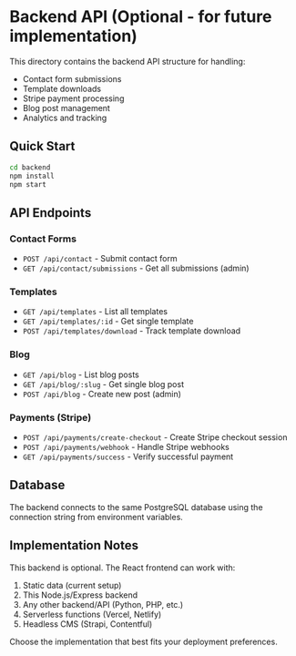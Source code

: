 # Backend API (Optional - for future implementation)

This directory contains the backend API structure for handling:
- Contact form submissions
- Template downloads
- Stripe payment processing
- Blog post management
- Analytics and tracking

## Quick Start

```bash
cd backend
npm install
npm start
```

## API Endpoints

### Contact Forms
- `POST /api/contact` - Submit contact form
- `GET /api/contact/submissions` - Get all submissions (admin)

### Templates
- `GET /api/templates` - List all templates
- `GET /api/templates/:id` - Get single template
- `POST /api/templates/download` - Track template download

### Blog
- `GET /api/blog` - List blog posts
- `GET /api/blog/:slug` - Get single blog post
- `POST /api/blog` - Create new post (admin)

### Payments (Stripe)
- `POST /api/payments/create-checkout` - Create Stripe checkout session
- `POST /api/payments/webhook` - Handle Stripe webhooks
- `GET /api/payments/success` - Verify successful payment

## Database
The backend connects to the same PostgreSQL database using the connection string from environment variables.

## Implementation Notes
This backend is optional. The React frontend can work with:
1. Static data (current setup)
2. This Node.js/Express backend
3. Any other backend/API (Python, PHP, etc.)
4. Serverless functions (Vercel, Netlify)
5. Headless CMS (Strapi, Contentful)

Choose the implementation that best fits your deployment preferences.